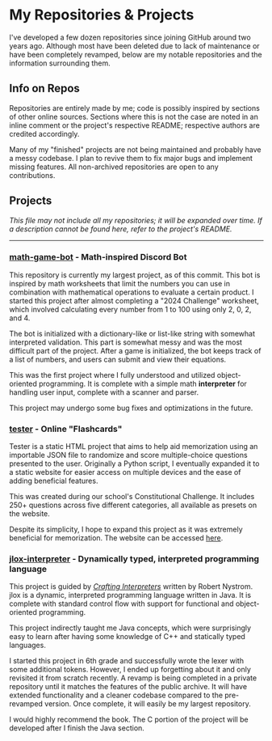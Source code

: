 # My Repositories & Projects

I've developed a few dozen repositories since joining GitHub around two years ago. Although most have been deleted due to lack of maintenance or have been completely revamped, below are my notable repositories and the information surrounding them.

## Info on Repos

Repositories are entirely made by me; code is possibly inspired by sections of other online sources. Sections where this is not the case are noted in an inline comment or the project's respective README; respective authors are credited accordingly.

Many of my "finished" projects are not being maintained and probably have a messy codebase. I plan to revive them to fix major bugs and implement missing features. All non-archived repositories are open to any contributions.

## Projects

*This file may not include all my repositories; it will be expanded over time. If a description cannot be found here, refer to the project's README.*

---

### [math-game-bot](https://github.com/bqbbo/math-game-bot) - Math-inspired Discord Bot

This repository is currently my largest project, as of this commit. This bot is inspired by math worksheets that limit the numbers you can use in combination with mathematical operations to evaluate a certain product. I started this project after almost completing a "2024 Challenge" worksheet, which involved calculating every number from 1 to 100 using only 2, 0, 2, and 4.

The bot is initialized with a dictionary-like or list-like string with somewhat interpreted validation. This part is somewhat messy and was the most difficult part of the project. After a game is initialized, the bot keeps track of a list of numbers, and users can submit and view their equations.

This was the first project where I fully understood and utilized object-oriented programming. It is complete with a simple math **interpreter** for handling user input, complete with a scanner and parser.

This project may undergo some bug fixes and optimizations in the future.

### [tester](https://github.com/bqbbo/tester) - Online "Flashcards"

Tester is a static HTML project that aims to help aid memorization using an importable JSON file to randomize and score multiple-choice questions presented to the user. Originally a Python script, I eventually expanded it to a static website for easier access on multiple devices and the ease of adding beneficial features.

This was created during our school's Constitutional Challenge. It includes 250+ questions across five different categories, all available as presets on the website.

Despite its simplicity, I hope to expand this project as it was extremely beneficial for memorization. The website can be accessed [here](https://dacoder101.github.io/tester).

### [jlox-interpreter](https://github.com/bqbbo/jlox-interpreter) - Dynamically typed, interpreted programming language

This project is guided by *[Crafting Interpreters](https://craftinginterpreters.com/)* written by Robert Nystrom. jlox is a dynamic, interpreted programming language written in Java. It is complete with standard control flow with support for functional and object-oriented programming.

This project indirectly taught me Java concepts, which were surprisingly easy to learn after having some knowledge of C++ and statically typed languages.

I started this project in 6th grade and successfully wrote the lexer with some additional tokens. However, I ended up forgetting about it and only revisited it from scratch recently. A revamp is being completed in a private repository until it matches the features of the public archive. It will have extended functionality and a cleaner codebase compared to the pre-revamped version. Once complete, it will easily be my largest repository.

I would highly recommend the book. The C portion of the project will be developed after I finish the Java section.
